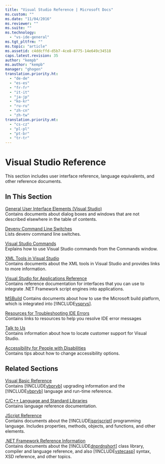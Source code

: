 ```yaml
---
title: "Visual Studio Reference | Microsoft Docs"
ms.custom: ""
ms.date: "11/04/2016"
ms.reviewer: ""
ms.suite: ""
ms.technology: 
  - "vs-ide-general"
ms.tgt_pltfrm: ""
ms.topic: "article"
ms.assetid: c4ddcffd-d5b7-4ce8-8775-14e649c34518
caps.latest.revision: 35
author: "kempb"
ms.author: "kempb"
manager: "ghogen"
translation.priority.ht: 
  - "de-de"
  - "es-es"
  - "fr-fr"
  - "it-it"
  - "ja-jp"
  - "ko-kr"
  - "ru-ru"
  - "zh-cn"
  - "zh-tw"
translation.priority.mt: 
  - "cs-cz"
  - "pl-pl"
  - "pt-br"
  - "tr-tr"
---
```

# Visual Studio Reference
This section includes user interface reference, language equivalents, and other reference documents.  
  
## In This Section  
 [General User Interface Elements (Visual Studio)](../../ide/reference/general-user-interface-elements-visual-studio.md)  
 Contains documents about dialog boxes and windows that are not described elsewhere in the table of contents.  
  
 [Devenv Command Line Switches](../../ide/reference/devenv-command-line-switches.md)  
 Lists devenv command line switches.  
  
 [Visual Studio Commands](../../ide/reference/visual-studio-commands.md)  
 Explains how to use Visual Studio commands from the Commands window.  
  
 [XML Tools in Visual Studio](../../xml-tools/xml-tools-in-visual-studio.md)  
 Contains documents about the XML tools in Visual Studio and provides links to more information.  
  
 [Visual Studio for Applications Reference](../../ide/reference/visual-studio-for-applications-reference.md)  
 Contains reference documentation for interfaces that you can use to integrate .NET Framework script engines into applications.  
  
 [MSBuild](../../msbuild/msbuild.md)
 Contains documents about how to use the Microsoft build platform, which is integrated into [!INCLUDE[vsprvs](../../code-quality/includes/vsprvs_md.md)].  
  
 [Resources for Troubleshooting IDE Errors](../../ide/reference/resources-for-troubleshooting-integrated-development-environment-errors.md)  
 Contains links to resources to help you resolve IDE error messages  
  
 [Talk to Us](../../ide/talk-to-us.md)  
 Contains information about how to locate customer support for Visual Studio.  
  
 [Accessibility for People with Disabilities](../../ide/reference/accessibility-for-people-with-disabilities.md)  
 Contains tips about how to change accessibility options.  
  
## Related Sections  
 [Visual Basic Reference](/dotnet/visual-basic/reference/index)  
 Contains [!INCLUDE[vbprvb](../../code-quality/includes/vbprvb_md.md)] upgrading information and the [!INCLUDE[vbprvb](../../code-quality/includes/vbprvb_md.md)] language and run-time reference.  
  
 [C/C++ Language and Standard Libraries](/cpp/cpp/c-cpp-language-and-standard-libraries)  
 Contains language reference documentation.  
  
 [JScript Reference](http://msdn.microsoft.com/en-us/2e47f004-963c-4661-b887-a14e4660aadd)  
 Contains documents about the [!INCLUDE[jsprjscript](../../debugger/debug-interface-access/includes/jsprjscript_md.md)] programming language. Includes properties, methods, objects, and functions, and other elements.  
  
 [.NET Framework Reference Information](/dotnet/visual-basic/reference/net-framework-reference-information)  
 Contains documents about the [!INCLUDE[dnprdnshort](../../code-quality/includes/dnprdnshort_md.md)] class library, compiler and language reference, and also [!INCLUDE[vstecasp](../../code-quality/includes/vstecasp_md.md)] syntax, XSD reference, and other topics.